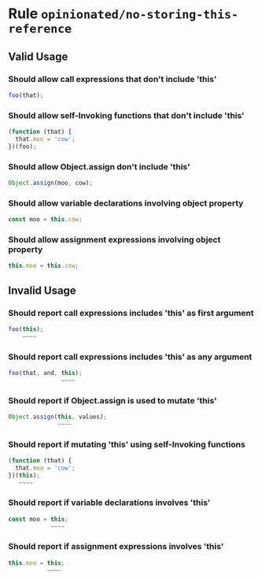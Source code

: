# Rule `opinionated/no-storing-this-reference`



## Valid Usage

### Should allow call expressions that don't include 'this'

```ts
foo(that);
```


### Should allow self-Invoking functions that don't include 'this'

```ts
(function (that) {
  that.moo = 'cow';
})(foo);
```


### Should allow Object.assign don't include 'this'

```ts
Object.assign(moo, cow);
```


### Should allow variable declarations involving object property

```ts
const moo = this.cow;
```


### Should allow assignment expressions involving object property

```ts
this.moo = this.cow;
```



## Invalid Usage

### Should report call expressions includes 'this' as first argument

```ts
foo(this);
    ~~~~
```


### Should report call expressions includes 'this' as any argument

```ts
foo(that, and, this);
               ~~~~
```


### Should report if Object.assign is used to mutate 'this'

```ts
Object.assign(this, values);
              ~~~~
```


### Should report if mutating 'this' using self-Invoking functions

```ts
(function (that) {
  that.moo = 'cow';
})(this);
   ~~~~
```


### Should report if variable declarations involves 'this'

```ts
const moo = this;
            ~~~~
```


### Should report if assignment expressions involves 'this'

```ts
this.moo = this;
           ~~~~
```


